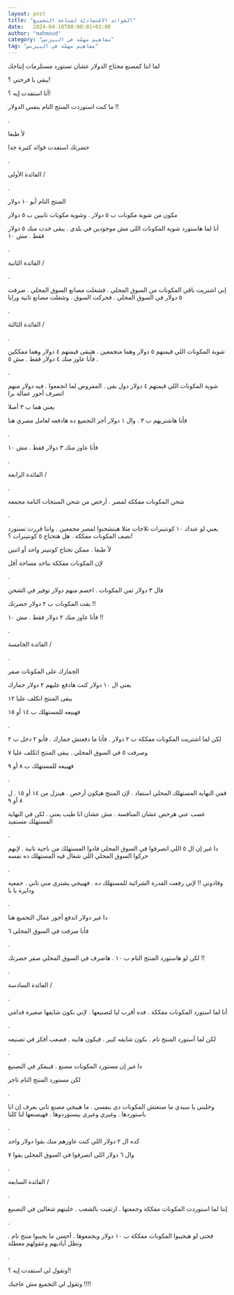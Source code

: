 ```yaml
---
layout: post
title: "الفوائد الاقتصاديّة لصناعة التجميع"
date:   2024-04-10T00:00:01+03:00
author: "mahmoud"
category: "مفاهيم مهمّة في البيزنس"
tag: "مفاهيم مهمّة في البيزنس"
---
```



لما انتا كمصنع محتاج الدولار عشان تستورد مستلزمات
إنتاجك

يبقى يا فرحتي ؟!

أنا استفدت إيه ؟!

ما كنت استوردت المنتج التام بنفس الدولار !!

.

لأ طبعا

حضرتك استفدت فوائد كتيرة جدا

.

الفائدة الأولى /

.

المنتج التام أبو ١٠ دولار

مكون من شوية مكونات ب ٥ دولار . وشوية مكونات تانيين ب ٥
دولار

أنا لما هاستورد شوية المكونات اللي مش موجودين في بلدي .
يبقى خدت منك ٥ دولار فقط . مش ١٠

.

الفائدة الثانية /

.

إني اشتريت باقي المكونات من السوق المحلي . فشغلت مصانع
السوق المحلي . صرفت ٥ دولار في السوق المحلي . فحركت السوق . وشغلت مصانع
تانية ورايا

.

الفائدة الثالثة /

.

شوية المكونات اللي قيمتهم ٥ دولار وهما متجمعين . هتبقى
قيمتهم ٤ دولار وهما مفككين . فأنا عاوز منك ٤ دولار فقط . مش ٥

.

شوية المكونات اللي قيمتهم ٤ دولار دول بقى . المفروض لما
اتجمعوا . فيه دولار منهم اتصرف أجور عمالة برا

يعني هما ب ٣ أصلا

فأنا هاشتريهم ب ٣ . وال ١ دولار أجر التجميع ده هادفعه
لعامل مصري هنا

.

فأنا عاوز منك ٣ دولار فقط . مش ١٠

.

الفائدة الرابعة /

.

شحن المكونات مفككة لمصر . أرخص من شحن المنتجات التامة
مجمعة

.

يعني لو عندك ١٠ كونتينرات ثلاجات مثلا هيتشحنوا لمصر
مجمعين . وانتا قررت تستورد نصف المكونات مفككة . هل هتحتاج ٥ كونتينرات
؟!

لأ طبعا . ممكن تحتاج كونتينر واحد أو اتنين

لإن المكونات مفككة بتاخد مساحة أقل

.

فال ٣ دولار ثمن المكونات . اخصم منهم دولار توفير في
الشحن

بقت المكونات ب ٢ دولار حضرتك !!

فأنا عاوز منك ٢ دولار فقط . مش ١٠ !!

.

الفائدة الخامسة /

.

الجمارك على المكونات صفر

يعني ال ١٠ دولار كنت هادفع عليهم ٢ دولار جمارك

يبقى المنتج اتكلف عليا ١٢

فهبيعه للمستهلك ب ١٤ أو ١٥

.

لكن لما اشتريت المكونات مفككة ب ٢ دولار . فأنا ما دفعتش
جمارك . فأبو ٢ دخل ب ٢

وصرفت ٥ في السوق المحلي . يبقى المنتج اتكلف عليا
٧

فهبيعه للمستهلك ب ٨ أو ٩

.

ففي النهاية المستهلك المحلي استفاد . لإن المنتج هيكون
أرخص . هينزل من ١٤ أو ١٥ . ل ٨ أو ٩

غصب عني هرخص عشان المنافسة . مش عشان انا طيب يعني . لكن
في النهاية المستهلك مستفيد

.

دا غير إن ال ٥ اللي اتصرفوا في السوق المحلي فادوا
المستهلك من ناحية تانية . لإنهم حركوا السوق المحلي اللي شغال فيه
المستهلك ده نفسه

.

وفادوني !! لإني رفعت القدرة الشرائية للمستهلك ده .
فهييجي يشتري مني تاني . جمعية ودايرة يا با

.

دا غير دولار اتدفع أجور عمال التجميع هنا

فأنا صرفت في السوق المحلي ٦

.

لكن لو هاستورد المنتج التام ب ١٠ . هاصرف في السوق المحلي
صفر حضرتك !!

.

الفائدة السادسة /

.

أنا لما استورد المكونات مفككة . فده أقرب ليا لتصنيعها .
لإني بكون شايفها صغيرة قدامي

.

لكن لما أستورد المنتج تام . بكون شايفه كبير . فيكون
هايبه . فصعب أفكر في تصنيعه

.

دا غير إن مستورد المكونات مصنع . فبيفكر في
التصنيع

لكن مستورد المنتج التام تاجر

.

وخليني يا سيدي ما صنعتش المكونات دي بنفسي . ما هييجي
مصنع تاني يعرف إن انا باستوردها . وغيري وغيري بيستوردوها . فهيصنعها لنا
كلنا

.

كده ال ٢ دولار اللي كنت عاوزهم منك بقوا دولار
واحد

وال ٦ دولار اللي اتصرفوا في السوق المحلي بقوا ٧

.

الفائدة السابعة /

.

إنتا لما استوردت المكونات مفككة وجمعتها . ارتقيت بالشعب
. خليتهم شغالين في التصنيع

.

فحتى لو هيجيبوا المكونات مفككة ب ١٠ دولار ويجمعوها .
أحسن ما يجيبوا منتج تام . وتظل أياديهم وعقولهم معطلة

.

وتقول لي استفدت إيه ؟!!

وتقول لي التجميع مش عاجبك !!!!
